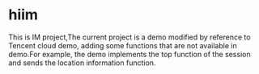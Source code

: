 # hiim
This is IM project,The current project is a demo modified by reference to Tencent cloud demo, adding some functions that are not available in demo.For example, the demo implements the top function of the session and sends the location information function.
